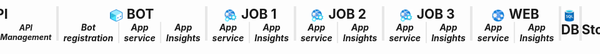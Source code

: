 <div style='position: absolute;inset: 10px 10px 0 15px;'>
    <div style='display: flex; flex-flow: row nowrap; justify-content: center; height: 55px; margin: 0px -15px;'>
        <div style='box-sizing: border-box; display: flex; flex: 0.5; width: 100%; margin-left: -2px; border-right: 2px solid #e7e7e7; flex-direction: column;'>
            <h2 style='margin: 0px; padding: 0px; display: flex; align-items: center; justify-content: center; flex-wrap: wrap; text-align: center;'>
                <span>
                    <img src='https://github.com/orty/markdowns/blob/main/images/azure%20portal/appconfig.png?raw=true' style='max-width: 20px; max-height: 20px; margin-right: 2px; vertical-align: bottom;'/>
                    <span>APP CONFIG</span>
                </span>
            </h2>
        </div>
        <div style='box-sizing: border-box; display: flex; flex: 0.5; width: 100%; border-left: 2px solid #e7e7e7; border-right: 2px solid #e7e7e7; flex-direction: column;'>
            <h2 style='margin: 0px; padding: 0px; display: flex; align-items: center; justify-content: center; flex-wrap: wrap; text-align: center;'>
                <span>
                    <img src='https://github.com/orty/markdowns/blob/main/images/azure%20portal/eventhub.png?raw=true' style='max-width: 20px; max-height: 20px; margin-right: -4px; vertical-align: bottom;'/>
                    <span>EVENT HUB</span>
                </span>
            </h2>
        </div>
        <div style='box-sizing: border-box; border-left: 2px solid #e7e7e7; border-right: 2px solid #e7e7e7; display: flex; flex: 1.5; flex-direction: column; width: 100%;'>
            <div style='display: flex; flex-flow: row nowrap; justify-content: center;'>
                <h2 style='margin: 0px; padding: 0px; display: flex; align-items: center; justify-content: center; flex-wrap: wrap; text-align: center;'>
                    <span>
                        <img src='https://github.com/orty/markdowns/blob/main/images/azure%20portal/functionapp.png?raw=true' style='max-width: 20px; max-height: 20px; margin-right: 2px; vertical-align: bottom;'/>
                        <span>API</span>
                    </span>
                </h2>
            </div>
            <div style='display: flex; flex-flow: row nowrap; justify-content: center; align-content: center; align-items: center;'>
                <div style='display: flex; flex: 1; width: 100%; border-right: 1px solid #e7e7e7; padding: 0px 7.5px; height: 100%; flex-flow: row nowrap; justify-content: center; align-items: center;'>
                    <h5 style='margin: 0; padding: 0; text-align: center;'>Web app</h5>
                </div>
                <div style='display: flex; flex: 1; width: 100%; border-left: 1px solid #e7e7e7; border-right: 1px solid #e7e7e7; padding: 0px 7.5px; height: 100%; flex-flow: row nowrap; justify-content: center; align-items: center;'>
                    <h5 style='margin: 0; padding: 0; text-align: center;'>App Insights</h5>
                </div>
                <div style='display: flex; flex: 1; width: 100%; border-left: 1px solid #e7e7e7; padding: 0px 7.5px; height: 100%; flex-flow: row nowrap; justify-content: center; align-items: center;'>
                    <h5 style='margin: 0; padding: 0; text-align: center; font-size: 0.9em;'>API Management</h5>
                </div>
            </div>
        </div>
        <div style='box-sizing: border-box; display: flex; flex: 1.5; flex-direction: column; width: 100%; border-left: 2px solid #e7e7e7; border-right: 2px solid #e7e7e7;'>
            <div style='display: flex; flex-flow: row nowrap; justify-content: center;'>
                <h2 style='margin: 0px; padding: 0px; display: flex; align-items: center; justify-content: center; flex-wrap: wrap; text-align: center;'>
                    <span>
                        <img src='https://github.com/orty/markdowns/blob/main/images/azure%20portal/bot.png?raw=true' style='max-width: 20px; max-height: 20px; margin-right: 2px; vertical-align: bottom;'/>
                        <span>BOT</span>
                    </span>
                </h2>
            </div>
            <div style='display: flex; flex-flow: row nowrap; justify-content: center; align-content: center; align-items: center;'>
                <div style='display: flex; flex: 1; width: 100%; border-right: 1px solid #e7e7e7; padding: 0px 7.5px; height: 100%; flex-flow: row nowrap; justify-content: center; align-items: center;'>
                    <h5 style='margin: 0; padding: 0; text-align: center;'>Bot registration</h5>
                </div>
                <div style='display: flex; flex: 1; width: 100%; border-left: 1px solid #e7e7e7; border-right: 1px solid #e7e7e7; padding: 0px 7.5px; height: 100%; flex-flow: row nowrap; justify-content: center; align-items: center;'>
                    <h5 style='margin: 0; padding: 0; text-align: center;'>App service</h5>
                </div>
                <div style='display: flex; flex: 1; width: 100%; border-left: 1px solid #e7e7e7; padding: 0px 7.5px; height: 100%; flex-flow: row nowrap; justify-content: center; align-items: center;'>
                    <h5 style='margin: 0; padding: 0; text-align: center;'>App Insights</h5>
                </div>
            </div>
        </div>
        <div style='box-sizing: border-box; display: flex; flex: 1; flex-direction: column; width: 100%; border-left: 2px solid #e7e7e7; border-right: 2px solid #e7e7e7;'>
            <div style='display: flex; flex-flow: row nowrap; justify-content: center;'>
                <h2 style='margin: 0px; padding: 0px; display: flex; align-items: center; justify-content: center; flex-wrap: wrap; text-align: center;'>
                    <span>
                        <img src='https://github.com/orty/markdowns/blob/main/images/azure%20portal/webjob.png?raw=true' style='max-width: 20px; max-height: 20px; margin-right: 2px; vertical-align: bottom;'/>
                        <span>JOB 1</span>
                    </span>
                </h2>
            </div>
            <div style='display: flex; flex-flow: row nowrap; justify-content: center; align-content: center; align-items: center;'>
                <div style='display: flex; flex: 1; width: 100%; border-right: 1px solid #e7e7e7; padding: 0px 7.5px; height: 100%; flex-flow: row nowrap; justify-content: center; align-items: center;'>
                    <h5 style='margin: 0; padding: 0; text-align: center;'>App service</h5>
                </div>
                <div style='display: flex; flex: 1; width: 100%; border-left: 1px solid #e7e7e7; padding: 0px 7.5px; height: 100%; flex-flow: row nowrap; justify-content: center; align-items: center;'>
                    <h5 style='margin: 0; padding: 0; text-align: center;'>App Insights</h5>
                </div>
            </div>
        </div>
        <div style='box-sizing: border-box; display: flex; flex: 1; flex-direction: column; width: 100%; border-left: 2px solid #e7e7e7; border-right: 2px solid #e7e7e7;'>
            <div style='display: flex; flex-flow: row nowrap; justify-content: center;'>
                <h2 style='margin: 0px; padding: 0px; display: flex; align-items: center; justify-content: center; flex-wrap: wrap; text-align: center;'>
                    <span>
                        <img src='https://github.com/orty/markdowns/blob/main/images/azure%20portal/webjob.png?raw=true' style='max-width: 20px; max-height: 20px; margin-right: 2px; vertical-align: bottom;'/>
                        <span>JOB 2</span>
                    </span>
                </h2>
            </div>
            <div style='display: flex; flex-flow: row nowrap; justify-content: center; align-content: center; align-items: center;'>
                <div style='display: flex; flex: 1; width: 100%; border-right: 1px solid #e7e7e7; padding: 0px 7.5px; height: 100%; flex-flow: row nowrap; justify-content: center; align-items: center;'>
                    <h5 style='margin: 0; padding: 0; text-align: center;'>App service</h5>
                </div>
                <div style='display: flex; flex: 1; width: 100%; border-left: 1px solid #e7e7e7; padding: 0px 7.5px; height: 100%; flex-flow: row nowrap; justify-content: center; align-items: center;'>
                    <h5 style='margin: 0; padding: 0; text-align: center;'>App Insights</h5>
                </div>
            </div>
        </div>
        <div style='box-sizing: border-box; display: flex; flex: 1; flex-direction: column; width: 100%; border-left: 2px solid #e7e7e7; border-right: 2px solid #e7e7e7;'>
            <div style='display: flex; flex-flow: row nowrap; justify-content: center;'>
                <h2 style='margin: 0px; padding: 0px; display: flex; align-items: center; justify-content: center; flex-wrap: wrap; text-align: center;'>
                    <span>
                        <img src='https://github.com/orty/markdowns/blob/main/images/azure%20portal/webjob.png?raw=true' style='max-width: 20px; max-height: 20px; margin-right: 2px; vertical-align: bottom;'/>
                        <span>JOB 3</span>
                    </span>
                </h2>
            </div>
            <div style='display: flex; flex-flow: row nowrap; justify-content: center; align-content: center; align-items: center;'>
                <div style='display: flex; flex: 1; width: 100%; border-right: 1px solid #e7e7e7; padding: 0px 7.5px; height: 100%; flex-flow: row nowrap; justify-content: center; align-items: center;'>
                    <h5 style='margin: 0; padding: 0; text-align: center;'>App service</h5>
                </div>
                <div style='display: flex; flex: 1; width: 100%; border-left: 1px solid #e7e7e7; padding: 0px 7.5px; height: 100%; flex-flow: row nowrap; justify-content: center; align-items: center;'>
                    <h5 style='margin: 0; padding: 0; text-align: center;'>App Insights</h5>
                </div>
            </div>
        </div>
        <div style='box-sizing: border-box; display: flex; flex: 1; flex-direction: column; width: 100%; border-left: 2px solid #e7e7e7; border-right: 2px solid #e7e7e7;'>
            <div style='display: flex; flex-flow: row nowrap; justify-content: center;'>
                <h2 style='margin: 0px; padding: 0px; display: flex; align-items: center; justify-content: center; flex-wrap: wrap; text-align: center;'>
                    <span>
                        <img src='https://github.com/orty/markdowns/blob/main/images/azure%20portal/webapp.png?raw=true' style='max-width: 20px; max-height: 20px; margin-right: 2px; vertical-align: bottom;'/>
                        <span>WEB</span>
                    </span>
                </h2>
            </div>
            <div style='display: flex; flex-flow: row nowrap; justify-content: center; align-content: center; align-items: center;'>
                <div style='display: flex; flex: 1; width: 100%; border-right: 1px solid #e7e7e7; padding: 0px 7.5px; height: 100%; flex-flow: row nowrap; justify-content: center; align-items: center;'>
                    <h5 style='margin: 0; padding: 0; text-align: center;'>App service</h5>
                </div>
                <div style='display: flex; flex: 1; width: 100%; border-left: 1px solid #e7e7e7; padding: 0px 7.5px; height: 100%; flex-flow: row nowrap; justify-content: center; align-items: center;'>
                    <h5 style='margin: 0; padding: 0; text-align: center;'>App Insights</h5>
                </div>
            </div>
        </div>
        <div style='box-sizing: border-box; display: flex; flex: 0.5; width: 100%; border-left: 2px solid #e7e7e7; border-right: 2px solid #e7e7e7; flex-direction: column;'>
            <h2 style='margin: 0px; padding: 0px; display: flex; align-items: center; justify-content: center; flex-wrap: wrap; text-align: center;'>
                <span>
                    <img src='https://github.com/orty/markdowns/blob/main/images/azure%20portal/db.png?raw=true' style='max-width: 20px; max-height: 20px; margin-right: 2px; vertical-align: bottom;'/>
                    <span>DB</span>
                </span>
            </h2>
        </div>
        <div style='box-sizing: border-box; display: flex; flex: 0.5; width: 100%; border-left: 2px solid #e7e7e7; border-right: 2px solid #e7e7e7; flex-direction: column;'>
            <h2 style='margin: 0px; padding: 0px; display: flex; align-items: center; justify-content: center; flex-wrap: wrap; text-align: center;'>
                <span>
                    <img src='https://github.com/orty/markdowns/blob/main/images/azure%20portal/storageaccount.png?raw=true' style='max-width: 20px; max-height: 20px; margin-right: 2px; vertical-align: bottom;'/>
                    <span>Storage</span>
                </span>
            </h2>
        </div>
        <div style='box-sizing: border-box; display: flex; flex: 0.5; width: 100%; border-left: 2px solid #e7e7e7; border-right: 2px solid #e7e7e7; flex-direction: column;'>
            <h2 style='margin: 0px; padding: 0px; display: flex; align-items: center; justify-content: center; flex-wrap: wrap; text-align: center;'>
                <span>
                    <img src='https://github.com/orty/markdowns/blob/main/images/azure%20portal/health.png?raw=true' style='max-width: 20px; max-height: 20px; margin-right: 2px; vertical-align: bottom;'/>
                    <span>Analytics</span>
                </span>
            </h2>
        </div>
        <div style='box-sizing: border-box; display: flex; flex: 1; width: 100%; flex-direction: column; margin-right: -2px; border-left: 2px solid #e7e7e7;'>
            <div style='display: flex; flex-flow: row nowrap; justify-content: center;'>
                <h2 style='margin: 0px; padding: 0px; display: flex; align-items: center; justify-content: center; flex-wrap: wrap; text-align: center;'>
                    <span>
                        <img src='https://github.com/orty/markdowns/blob/main/images/azure%20portal/appregistration.png?raw=true' style='max-width: 20px; max-height: 20px; margin-right: 2px; vertical-align: bottom;'/>
                        <span>APPS</span>
                    </span>
                </h2>
            </div>
            <div style='display: flex; flex-flow: row nowrap; justify-content: center; align-content: center; align-items: center;'>
                <div style='display: flex; flex: 1; width: 100%; border-right: 1px solid #e7e7e7; padding: 0px 7.5px; height: 100%; flex-flow: row nowrap; justify-content: center; align-items: center;'>
                    <h5 style='margin: 0; padding: 0; text-align: center;'>Base</h5>
                </div>
                <div style='display: flex; flex: 1; width: 100%; border-left: 1px solid #e7e7e7; padding: 0px 7.5px; height: 100%; flex-flow: row nowrap; justify-content: center; align-items: center;'>
                    <h5 style='margin: 0; padding: 0; text-align: center;'>Advanced</h5>
                </div>
            </div>
        </div>
    </div>
</div>
